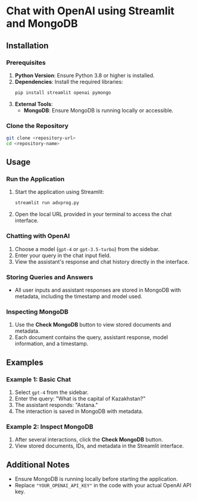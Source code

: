 # Chat with OpenAI using Streamlit and MongoDB

## Installation

### Prerequisites
1. **Python Version**: Ensure Python 3.8 or higher is installed.
2. **Dependencies**: Install the required libraries:
   ```bash
   pip install streamlit openai pymongo
   ```  
3. **External Tools**:
   - **MongoDB**: Ensure MongoDB is running locally or accessible.

### Clone the Repository
```bash
git clone <repository-url>
cd <repository-name>
```

## Usage

### Run the Application
1. Start the application using Streamlit:
   ```bash
   streamlit run advprog.py
   ```
2. Open the local URL provided in your terminal to access the chat interface.

### Chatting with OpenAI
1. Choose a model (`gpt-4` or `gpt-3.5-turbo`) from the sidebar.
2. Enter your query in the chat input field.
3. View the assistant's response and chat history directly in the interface.

### Storing Queries and Answers
- All user inputs and assistant responses are stored in MongoDB with metadata, including the timestamp and model used.

### Inspecting MongoDB
1. Use the **Check MongoDB** button to view stored documents and metadata.
2. Each document contains the query, assistant response, model information, and a timestamp.

## Examples

### Example 1: Basic Chat
1. Select `gpt-4` from the sidebar.
2. Enter the query: "What is the capital of Kazakhstan?"
3. The assistant responds: "Astana."
4. The interaction is saved in MongoDB with metadata.

### Example 2: Inspect MongoDB
1. After several interactions, click the **Check MongoDB** button.
2. View stored documents, IDs, and metadata in the Streamlit interface.

## Additional Notes
- Ensure MongoDB is running locally before starting the application.
- Replace `"YOUR_OPENAI_API_KEY"` in the code with your actual OpenAI API key.
